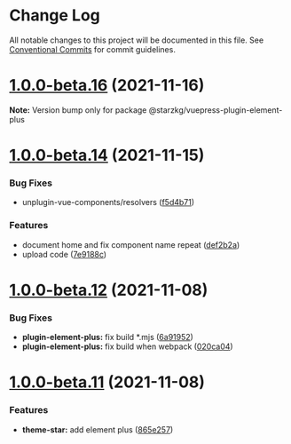 # Change Log

All notable changes to this project will be documented in this file.
See [Conventional Commits](https://conventionalcommits.org) for commit guidelines.

# [1.0.0-beta.16](https://github.com/vuepress/vuepress-next/compare/v1.0.0-beta.15...v1.0.0-beta.16) (2021-11-16)

**Note:** Version bump only for package @starzkg/vuepress-plugin-element-plus





# [1.0.0-beta.14](https://github.com/vuepress/vuepress-next/compare/v1.0.0-beta.13...v1.0.0-beta.14) (2021-11-15)


### Bug Fixes

* unplugin-vue-components/resolvers ([f5d4b71](https://github.com/vuepress/vuepress-next/commit/f5d4b713019352a57ab27c84c4840e3fb119d9c6))


### Features

* document home and fix component name repeat ([def2b2a](https://github.com/vuepress/vuepress-next/commit/def2b2a069aa27191d2f8ef05ba6cdb06cfc4bd1))
* upload code ([7e9188c](https://github.com/vuepress/vuepress-next/commit/7e9188c95d056aa2e2c5d649026759642450bbab))





# [1.0.0-beta.12](https://github.com/vuepress/vuepress-next/compare/v1.0.0-beta.11...v1.0.0-beta.12) (2021-11-08)


### Bug Fixes

* **plugin-element-plus:** fix build *.mjs ([6a91952](https://github.com/vuepress/vuepress-next/commit/6a91952b727a680730c87524aaec4b2f647b99e6))
* **plugin-element-plus:** fix build when webpack ([020ca04](https://github.com/vuepress/vuepress-next/commit/020ca040ac139928d54304bd68aa202059795238))





# [1.0.0-beta.11](https://github.com/vuepress/vuepress-next/compare/v1.0.0-beta.10...v1.0.0-beta.11) (2021-11-08)


### Features

* **theme-star:** add element plus ([865e257](https://github.com/vuepress/vuepress-next/commit/865e2578eca2b7637b65dd8dda6dae0e1cf8e640))

